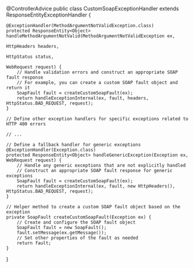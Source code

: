 @ControllerAdvice
public class CustomSoapExceptionHandler extends ResponseEntityExceptionHandler {

    @ExceptionHandler(MethodArgumentNotValidException.class)
    protected ResponseEntity<Object> handleMethodArgumentNotValid(MethodArgumentNotValidException ex,
                                                                  HttpHeaders headers,
                                                                  HttpStatus status,
                                                                  WebRequest request) {
        // Handle validation errors and construct an appropriate SOAP fault response
        // For example, you can create a custom SOAP fault object and return it
        SoapFault fault = createCustomSoapFault(ex);
        return handleExceptionInternal(ex, fault, headers, HttpStatus.BAD_REQUEST, request);
    }

    // Define other exception handlers for specific exceptions related to HTTP 400 errors

    // ...

    // Define a fallback handler for generic exceptions
    @ExceptionHandler(Exception.class)
    protected ResponseEntity<Object> handleGenericException(Exception ex, WebRequest request) {
        // Handle any generic exceptions that are not explicitly handled
        // Construct an appropriate SOAP fault response for generic exceptions
        SoapFault fault = createCustomSoapFault(ex);
        return handleExceptionInternal(ex, fault, new HttpHeaders(), HttpStatus.BAD_REQUEST, request);
    }

    // Helper method to create a custom SOAP fault object based on the exception
    private SoapFault createCustomSoapFault(Exception ex) {
        // Create and configure the SOAP fault object
        SoapFault fault = new SoapFault();
        fault.setMessage(ex.getMessage());
        // Set other properties of the fault as needed
        return fault;
    }
}
